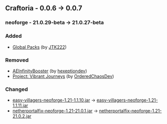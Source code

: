 ## Craftoria - 0.0.6 -> 0.0.7

### neoforge - 21.0.29-beta -> 21.0.27-beta

### Added

  * [Global Packs](https://www.curseforge.com/minecraft/mc-mods/drp-global-datapack) (by [JTK222](https://www.curseforge.com/members/JTK222/projects))

### Removed

  * [AEInfinityBooster](https://www.curseforge.com/minecraft/mc-mods/aeinfinitybooster) (by [hexeptiondev](https://www.curseforge.com/members/hexeptiondev/projects))
  * [Project: Vibrant Journeys](https://www.curseforge.com/minecraft/mc-mods/project-vibrant-journeys) (by [OrderedChaosDev](https://www.curseforge.com/members/OrderedChaosDev/projects))

### Changed

  * [easy-villagers-neoforge-1.21-1.1.10.jar](https://www.curseforge.com/minecraft/mc-mods/easy-villagers/files/5456439) -> [easy-villagers-neoforge-1.21-1.1.11.jar](https://www.curseforge.com/minecraft/mc-mods/easy-villagers/files/5472610)
  * [netherportalfix-neoforge-1.21-21.0.1.jar](https://www.curseforge.com/minecraft/mc-mods/netherportalfix/files/5427084) -> [netherportalfix-neoforge-1.21-21.0.2.jar](https://www.curseforge.com/minecraft/mc-mods/netherportalfix/files/5472056)

